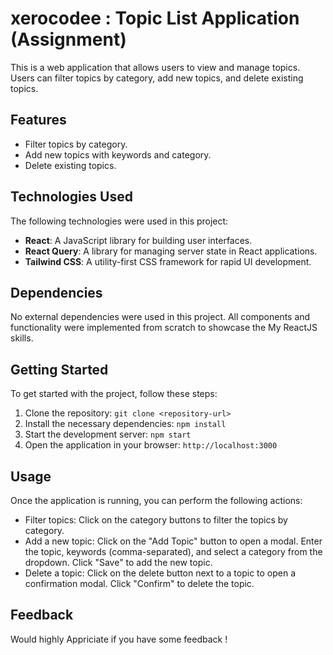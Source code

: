 # xerocodee : Topic List Application (Assignment)

This is a web application that allows users to view and manage topics. Users can filter topics by category, add new topics, and delete existing topics.

## Features

- Filter topics by category.
- Add new topics with keywords and category.
- Delete existing topics.

## Technologies Used

The following technologies were used in this project:

- **React**: A JavaScript library for building user interfaces.
- **React Query**: A library for managing server state in React applications.
- **Tailwind CSS**: A utility-first CSS framework for rapid UI development.

## Dependencies

No external dependencies were used in this project. All components and functionality were implemented from scratch to showcase the My ReactJS skills.

## Getting Started

To get started with the project, follow these steps:

1. Clone the repository: `git clone <repository-url>`
2. Install the necessary dependencies: `npm install`
3. Start the development server: `npm start`
4. Open the application in your browser: `http://localhost:3000`

## Usage

Once the application is running, you can perform the following actions:

- Filter topics: Click on the category buttons to filter the topics by category.
- Add a new topic: Click on the "Add Topic" button to open a modal. Enter the topic, keywords (comma-separated), and select a category from the dropdown. Click "Save" to add the new topic.
- Delete a topic: Click on the delete button next to a topic to open a confirmation modal. Click "Confirm" to delete the topic.

## Feedback

Would highly Appriciate if you have some feedback !
